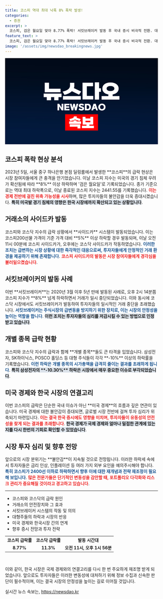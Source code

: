 ```yaml
---
title: 코스피 역대 최대 낙폭 8% 폭락 발생!
categories:
  - 증권
excerpt: >
  코스피, 검은 월요일 맞아 8.77% 폭락! 서킷브레이커 발동 후 국내 증시 비극적 전환. 대형주마저 급락하며 투자자들 초비상!
feature_text: >
  코스피, 검은 월요일 맞아 8.77% 폭락! 서킷브레이커 발동 후 국내 증시 비극적 전환. 대형주마저 급락하며 투자자들 초비상!
image: '/assets/img/newsdao_breakingnews.jpg'
---
```


<p><img src="/assets/img/newsdao_breakingnews.jpg" alt="flaretime 속보" /></p>

<h2 data-ke-size="size26">코스피 폭락 현상 분석</h2>

<p data-ke-size="size16">2023년 5일, 서울 중구 하나은행 본점 딜링룸에서 발생한 **코스피**의 급락 현상은 시장 참여자들에게 큰 충격을 안기었습니다. 이날 코스피 지수는 미국의 경기 침체 우려가 확산됨에 따라 **8%** 이상 하락하며 '검은 월요일'로 기록되었습니다. 종가 기준으로는 역대 최대 하락폭으로, 이날 종료된 코스피 지수는 2441.55를 기록했습니다. <b><span style="color: #ee2323;">이는 경제 전반에 걸친 위축 가능성을 시사</span></b>하며, 많은 투자자들의 불안감을 더욱 증대시켰습니다. <b><span style="background-color: #21538527;">특히 미국발 경기 침체의 영향은 한국 시장에까지 확산되고 있는 상황입니다</span></b>.</p>

<h2 data-ke-size="size26">거래소의 사이드카 발동</h2>

<p data-ke-size="size16">코스피와 코스닥 지수의 급락 상황에서 **사이드카** 시스템이 발동되었습니다. 이는 코스피200선물 가격이 기준 가격 대비 **5%** 이상 하락할 경우 발동되며, 이날 오전 11시 00분에 코스피 사이드카가, 오후에는 코스닥 사이드카가 작동하였습니다. <b><span style="color: #1a5490;">이러한 조치는 급변하는 시장 상황에 대한 즉각적인 대응으로써, 투자자들에게 안정적인 거래 환경을 제공하기 위해 존재합니다</span></b>. <b><span style="color: #ee2323;">코스피 사이드카의 발동은 시장 참여자들에게 경각심을 불러일으켰습니다</span></b>.</p>

<h2 data-ke-size="size26">서킷브레이커의 발동 사례</h2>

<p data-ke-size="size16">이번 **서킷브레이커**는 2020년 3월 이후 5년 만에 발동된 사례로, 오후 2시 14분쯤 코스피 지수가 **8%** 넘게 하락하면서 거래가 일시 중단되었습니다. 이와 동시에 코스닥 시장에서도 서킷브레이커가 발동하여 투자자들의 일시적인 거래 중단을 초래했습니다. <b><span style="color: #1a5490;">서킷브레이커는 주식시장의 급변동을 방지하기 위한 장치로, 이는 시장의 안정성을 높이는 역할을 합니다</span></b>. <b><span style="background-color: #21538527;">이런 조치는 투자자들의 심리를 저감시킬 수 있는 방법으로 인정받고 있습니다</span></b>.</p>

<h2 data-ke-size="size26">개별 종목 급락 현황</h2>

<p data-ke-size="size16">코스피와 코스닥 지수의 급락과 함께 **개별 종목**들도 큰 타격을 입었습니다. 삼성전자, SK하이닉스, POSCO 홀딩스 등 대형 주식들이 각각 **-10%** 이상의 하락률을 기록했습니다. <b><span style="color: #1a5490;">이런 하락은 개별 종목의 시가총액을 급격히 줄이는 결과를 초래하게 됩니다</span></b>. <b><span style="background-color: #21538527;">특히 삼성전자의 **-10.30%** 하락은 시장에서 매우 중요한 이슈로 부각되었습니다</span></b>.</p>

<h2 data-ke-size="size26">미국 경제와 한국 시장의 연결고리</h2>

<p data-ke-size="size16">이번 코스피의 급락은 단순한 국내 이슈가 아닌 **미국 경제**의 흐름과 깊은 연관이 있습니다. 미국 경제에 대한 불안감이 증대되면, 글로벌 시장 전반에 걸쳐 투자 심리가 위축되기 마련입니다. <b><span style="color: #ee2323;">이는 결국 한국 증시에도 영향을 미치며, 투자자들이 유동성의 안전성을 찾게 되는 결과를 초래합니다</span></b>. <b><span style="background-color: #21538527;">한국 경제가 국제 경제와 얼마나 밀접한 관계에 있는지를 다시 한번의 기회로 확인할 수 있었습니다</span></b>.</p>

<h2 data-ke-size="size26">시장 투자 심리 및 향후 전망</h2>

<p data-ke-size="size16">앞으로의 시장 분위기는 **불안감**이 지속될 것으로 전망됩니다. 이러한 하락세 속에서 투자자들은 금리 인상, 인플레이션 등 여러 가지 외부 요인을 예의주시해야 합니다. <b><span style="color: #1a5490;">특히 코스피가 2400선 이하로 하락하면서 향후 이에 대한 재개념과 전략 재조정이 필요해 보입니다</span></b>. <b><span style="color: #ee2323;">많은 전문가들은 단기적인 변동성을 감안할 때, 포트폴리오 다각화와 리스크 관리가 중요해질 것이라고 경고하고 있습니다</span></b>.</p>

<hr>

<ul>
<li>코스피와 코스닥의 급락 원인</li>
<li>거래소의 안전장치와 그 효과</li>
<li>서킷브레이커 시스템의 작동 및 의의</li>
<li>대형주들의 하락과 시장의 반응</li>
<li>미국 경제와 한국시장 간의 연계</li>
<li>향후 증시 전망과 투자 전략</li>
</ul>

<table>
<tr>
<td style="text-align: center; height: 17px;"><b>코스피 급락률</b></td>
<td style="text-align: center; height: 17px;"><b>코스닥 급락률</b></td>
<td style="text-align: center; height: 17px;"><b>발동 시간대</b></td>
</tr>
<tr>
<td style="text-align: center; height: 17px;"><b>8.77%</b></td>
<td style="text-align: center; height: 17px;"><b>11.3%</b></td>
<td style="text-align: center; height: 17px;"><b>오전 11시, 오후 1시 56분</b></td>
</tr>
</table>

<p data-ke-size="size16">&nbsp;</p>

<p data-ke-size="size16">이와 같이, 한국 시장은 국제 경제와의 연결고리를 다시 한 번 주요하게 재조명 받게 되었습니다. 앞으로도 투자자들은 이러한 변동성에 대처하기 위해 정보 수집과 신속한 판단이 필수적이며, 이는 결국 시장의 안정성을 높이는 길로 이어질 것입니다.</p>
실시간 뉴스 속보는, <a href="https://newsdao.kr" rel="dofollow">https://newsdao.kr</a>


